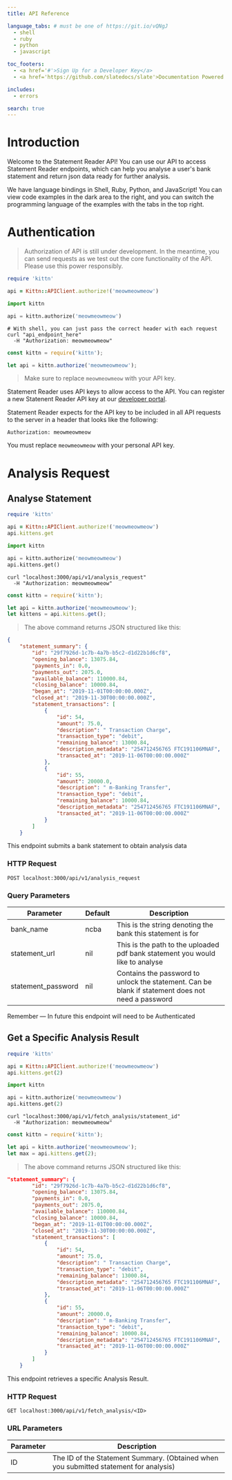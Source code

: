 ```yaml
---
title: API Reference

language_tabs: # must be one of https://git.io/vQNgJ
  - shell
  - ruby
  - python
  - javascript

toc_footers:
  - <a href='#'>Sign Up for a Developer Key</a>
  - <a href='https://github.com/slatedocs/slate'>Documentation Powered by Slate</a>

includes:
  - errors

search: true
---
```


# Introduction

Welcome to the Statement Reader API! You can use our API to access Statement Reader endpoints, which can help you analyse a user's bank statement and return json data ready for further analysis.

We have language bindings in Shell, Ruby, Python, and JavaScript! You can view code examples in the dark area to the right, and you can switch the programming language of the examples with the tabs in the top right.

# Authentication

> Authorization of API is still under development. In the meantime, you can send requests as we test out the core functionality of the API. Please use this power responsibly.

```ruby
require 'kittn'

api = Kittn::APIClient.authorize!('meowmeowmeow')
```

```python
import kittn

api = kittn.authorize('meowmeowmeow')
```

```shell
# With shell, you can just pass the correct header with each request
curl "api_endpoint_here"
  -H "Authorization: meowmeowmeow"
```

```javascript
const kittn = require('kittn');

let api = kittn.authorize('meowmeowmeow');
```

> Make sure to replace `meowmeowmeow` with your API key.

Statement Reader uses API keys to allow access to the API. You can register a new Statenent Reader API key at our [developer portal](http://example.com/developers).

Statement Reader expects for the API key to be included in all API requests to the server in a header that looks like the following:

`Authorization: meowmeowmeow`

<aside class="notice">
You must replace <code>meowmeowmeow</code> with your personal API key.
</aside>

# Analysis Request

## Analyse Statement

```ruby
require 'kittn'

api = Kittn::APIClient.authorize!('meowmeowmeow')
api.kittens.get
```

```python
import kittn

api = kittn.authorize('meowmeowmeow')
api.kittens.get()
```

```shell
curl "localhost:3000/api/v1/analysis_request"
  -H "Authorization: meowmeowmeow"
```

```javascript
const kittn = require('kittn');

let api = kittn.authorize('meowmeowmeow');
let kittens = api.kittens.get();
```

> The above command returns JSON structured like this:

```json
{
    "statement_summary": {
        "id": "29f7926d-1c7b-4a7b-b5c2-d1d22b1d6cf8",
        "opening_balance": 13075.84,
        "payments_in": 0.0,
        "payments_out": 2075.0,
        "available_balance": 110000.84,
        "closing_balance": 10000.84,
        "began_at": "2019-11-01T00:00:00.000Z",
        "closed_at": "2019-11-30T00:00:00.000Z",
        "statement_transactions": [
            {
                "id": 54,
                "amount": 75.0,
                "description": " Transaction Charge",
                "transaction_type": "debit",
                "remaining_balance": 13000.84,
                "description_metadata": "254712456765 FTC191106MNAF",
                "transacted_at": "2019-11-06T00:00:00.000Z"
            },
            {
                "id": 55,
                "amount": 20000.0,
                "description": " m-Banking Transfer",
                "transaction_type": "debit",
                "remaining_balance": 10000.84,
                "description_metadata": "254712456765 FTC191106MNAF",
                "transacted_at": "2019-11-06T00:00:00.000Z"
            }
        ]
    }
```

This endpoint submits a bank statement to obtain analysis data

### HTTP Request

`POST localhost:3000/api/v1/analysis_request`

### Query Parameters

Parameter | Default | Description
--------- | ------- | -----------
bank_name | ncba | This is the string denoting the bank this statement is for
statement_url | nil | This is the path to the uploaded pdf bank statement you would like to analyse
statement_password  | nil | Contains the password to unlock the statement. Can be blank if statement does not need a password

<aside class="success">
Remember — In future this endpoint will need to be Authenticated
</aside>

## Get a Specific Analysis Result

```ruby
require 'kittn'

api = Kittn::APIClient.authorize!('meowmeowmeow')
api.kittens.get(2)
```

```python
import kittn

api = kittn.authorize('meowmeowmeow')
api.kittens.get(2)
```

```shell
curl "localhost:3000/api/v1/fetch_analysis/statement_id"
  -H "Authorization: meowmeowmeow"
```

```javascript
const kittn = require('kittn');

let api = kittn.authorize('meowmeowmeow');
let max = api.kittens.get(2);
```

> The above command returns JSON structured like this:

```json
"statement_summary": {
        "id": "29f7926d-1c7b-4a7b-b5c2-d1d22b1d6cf8",
        "opening_balance": 13075.84,
        "payments_in": 0.0,
        "payments_out": 2075.0,
        "available_balance": 110000.84,
        "closing_balance": 10000.84,
        "began_at": "2019-11-01T00:00:00.000Z",
        "closed_at": "2019-11-30T00:00:00.000Z",
        "statement_transactions": [
            {
                "id": 54,
                "amount": 75.0,
                "description": " Transaction Charge",
                "transaction_type": "debit",
                "remaining_balance": 13000.84,
                "description_metadata": "254712456765 FTC191106MNAF",
                "transacted_at": "2019-11-06T00:00:00.000Z"
            },
            {
                "id": 55,
                "amount": 20000.0,
                "description": " m-Banking Transfer",
                "transaction_type": "debit",
                "remaining_balance": 10000.84,
                "description_metadata": "254712456765 FTC191106MNAF",
                "transacted_at": "2019-11-06T00:00:00.000Z"
            }
        ]
    }
```

This endpoint retrieves a specific Analysis Result.

### HTTP Request

`GET localhost:3000/api/v1/fetch_analysis/<ID>`

### URL Parameters

Parameter | Description
--------- | -----------
ID | The ID of the Statement Summary. (Obtained when you submitted statement for analysis)


